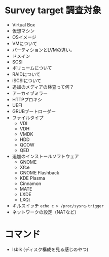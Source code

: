

# Survey target 調査対象

* Virtual Box
* 仮想マシン
* OSイメージ
* VMについて
* パーティションとLVMの違い。
* ドメイン
* SCSI
* ボリュームについて
* RAIDについて
* iSCSIについて
* 追加のメディアの検査って何？
* アーカイブミラー
* HTTPプロキシ
* UEFI
* GRUBブートローダー
* ファイルタイプ
	* VDI
	* VDH
	* VMDK
	* HDD
	* QCOW
	* QED
* 追加のインストールソフトウェア
	* GNOME
	* Xfce
	* GNOME Flashback
	* KDE Plasma
	* Cinnamon
	* MATE
	* LXDE
	* LXQt
* キルスイッチ
	`echo c > /proc/sysrq-trigger`
* ネットワークの設定（NATなど）
# コマンド

* lsblk (ディスク構成を見る感じのやつ)